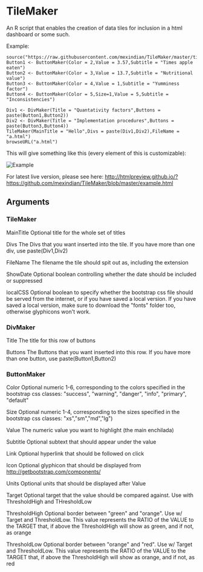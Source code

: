 # TileMaker
An R script that enables the creation of data tiles for inclusion in a html dashboard or some such.

Example:

```
source("https://raw.githubusercontent.com/mexindian/TileMaker/master/tilemaker.R")
Button1 <- ButtonMaker(Color = 2,Value = 3.57,Subtitle = "Times apple eaten")
Button2 <- ButtonMaker(Color = 3,Value = 13.7,Subtitle = "Nutritional value")
Button3 <- ButtonMaker(Color = 4,Value = 1,Subtitle = "Yumminess factor")
Button4 <- ButtonMaker(Color = 5,Size=1,Value = 5,Subtitle = "Inconsistencies")

Div1 <- DivMaker(Title = "Quantativity factors",Buttons = paste(Button1,Button2))
Div2 <- DivMaker(Title = "Implementation procedures",Buttons = paste(Button3,Button4))
TileMaker(MainTitle = "Hello",Divs = paste(Div1,Div2),FileName = "a.html")
browseURL("a.html")
```
This will give something like this (every element of this is customizable):

![Example](https://github.com/mexindian/TileMaker/blob/master/example.PNG)

For latest live version, please see here: http://htmlpreview.github.io/?https://github.com/mexindian/TileMaker/blob/master/example.html

## Arguments
### TileMaker 
MainTitle         Optional title for the whole set of titles

Divs              The Divs that you want inserted into the tile. If you have more than one div, use paste(Div1,Div2)

FileName          The filename the tile should spit out as, including the extension

ShowDate          Optional boolean controlling whether the date should be included or suppressed

localCSS          Optional boolean to specify whether the bootstrap css file should be served from the internet, or if you have saved                   a local version. If you have saved a local version, make sure to download the "fonts" folder too, otherwise                           glyphicons won't work.


### DivMaker 
Title             The title for this row of buttons

Buttons           The Buttons that you want inserted into this row. If you have more than one button, use paste(Button1,Button2)


### ButtonMaker
Color             Optional numeric 1-6, corresponding to the colors specified in the bootstrap css classes: 
                  "success",  "warning", "danger", "info", "primary", "default"

Size              Optional numeric 1-4, corresponding to the sizes specified in the bootstrap css classes:
                  "xs","sm","md","lg")

Value             The numeric value you want to highlight (the main enchilada)

Subtitle          Optional subtext that should appear under the value

Link              Optional hyperlink that should be followed on click

Icon              Optional glyphicon that should be displayed from http://getbootstrap.com/components/

Units             Optional units that should be displayed after Value

Target            Optional target that the value should be compared against. Use with ThresholdHigh and THresholdLow

ThresholdHigh     Optional border between "green" and "orange". Use w/ Target and ThresholdLow. This value represents the RATIO
                  of the VALUE to the TARGET that, if above the ThresholdHigh will show as green, and if not, as orange

ThresholdLow      Optional border between "orange" and "red". Use w/ Target and ThresholdLow. This value represents the RATIO
                  of the VALUE to the TARGET that, if above the ThresholdHigh will show as orange, and if not, as red
                        
                        
